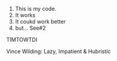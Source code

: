 1. This is my code.
2. It works
3. It coukd work better
4. but...  See#2

TIMTOWTDI

Vince Wilding: Lazy, Impatient & Hubristic
